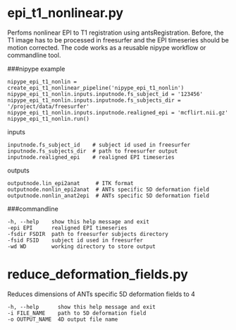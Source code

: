 epi_t1_nonlinear.py
================

Perfoms nonlinear EPI to T1 registration using antsRegistration. 
Before, the T1 image has to be processed in freesurfer and the EPI timeseries should be motion corrected.
The code works as a reusable nipype workflow or commandline tool. 

###nipype
example
```
nipype_epi_t1_nonlin = create_epi_t1_nonlinear_pipeline('nipype_epi_t1_nonlin')
nipype_epi_t1_nonlin.inputs.inputnode.fs_subject_id = '123456'
nipype_epi_t1_nonlin.inputs.inputnode.fs_subjects_dir = '/project/data/freesurfer'
nipype_epi_t1_nonlin.inputs.inputnode.realigned_epi = 'mcflirt.nii.gz'
nipype_epi_t1_nonlin.run()
```

inputs
```
inputnode.fs_subject_id    # subject id used in freesurfer
inputnode.fs_subjects_dir  # path to freesurfer output
inputnode.realigned_epi    # realigned EPI timeseries
```

outputs
```
outputnode.lin_epi2anat     # ITK format
outputnode.nonlin_epi2anat  # ANTs specific 5D deformation field
outputnode.nonlin_anat2epi  # ANTs specific 5D deformation field
```


###commandline

```
-h, --help    show this help message and exit
-epi EPI      realigned EPI timeseries
-fsdir FSDIR  path to freesurfer subjects directory
-fsid FSID    subject id used in freesurfer
-wd WD        working directory to store output
```





reduce_deformation_fields.py
================

Reduces dimensions of ANTs specific 5D deformation fields to 4
```
-h, --help      show this help message and exit
-i FILE_NAME    path to 5D deformation field
-o OUTPUT_NAME  4D output file name
```

